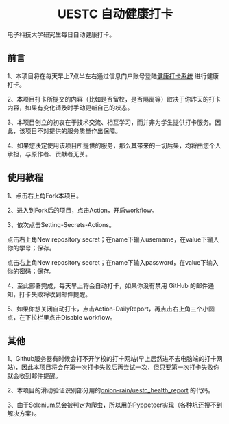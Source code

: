 <h1 align="center">UESTC 自动健康打卡</h1>

电子科技大学研究生每日自动健康打卡。

## 前言

1、本项目将在每天早上7点半左右通过信息门户账号登陆[健康打卡系统](https://eportal.uestc.edu.cn/jkdkapp/sys/lwReportEpidemicStu/*default/index.do) 进行健康打卡。

2、本项目打卡所提交的内容（比如是否留校，是否隔离等）取决于你昨天的打卡内容，如果有变化请及时手动更新自己的状态。

3、本项目创立的初衷在于技术交流、相互学习，而并非为学生提供打卡服务。因此，该项目不对提供的服务质量作出保障。

4、如果您决定使用该项目所提供的服务，那么其带来的一切后果，均将由您个人承担，与原作者、贡献者无关。

## 使用教程

1、点击右上角Fork本项目。

2、进入到Fork后的项目，点击Action，开启workflow。

3、依次点击Setting-Secrets-Actions。

点击右上角New repository secret；在name下输入username，在value下输入你的学号；保存。

点击右上角New repository secret；在name下输入password，在value下输入你的密码；保存。

4、至此部署完成，每天早上将会自动打卡，如果你没有禁用 GitHub 的邮件通知，打卡失败将收到邮件提醒。

5、如果你想关闭自动打卡，点击Action-DailyReport，再点击右上角三个小圆点，在下拉栏里点击Disable workflow。

## 其他

1、Github服务器有时候会打不开学校的打卡网站(早上居然进不去电脑端的打卡网站)，因此本项目将会在第一次打卡失败后再尝试一次，但只要第一次打卡失败你就会收到邮件提醒。

2、本项目的滑动验证识别部分用的[onion-rain/uestc_health_report](https://github.com/onion-rain/uestc_health_report) 的代码。

3、由于Selenium总会被判定为爬虫，所以用的Pyppeteer实现（各种坑还搜不到解决方案）。